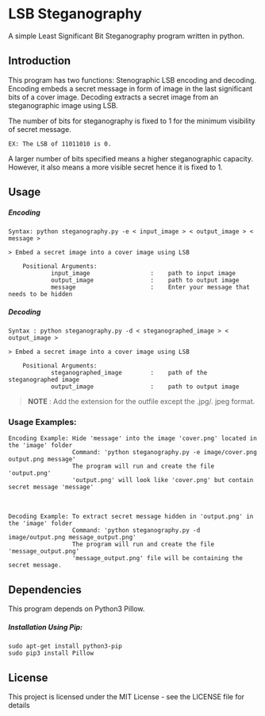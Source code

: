# LSB Steganography
A simple Least Significant Bit Steganography program written in python.

## Introduction

This program has two functions: Stenographic LSB encoding and decoding.
Encoding embeds a secret message in form of image in the last significant bits of a cover image.
Decoding extracts a secret image from an steganographic image using LSB.

The number of bits for steganography is fixed to 1 for the minimum visibility of secret message.

    EX: The LSB of 11011010 is 0.

A larger number of bits specified means a higher steganographic capacity. However,
it also means a more visible secret hence it is fixed to 1.

## Usage

##### Encoding
    Syntax: python steganography.py -e < input_image > < output_image > < message >

    > Embed a secret image into a cover image using LSB

        Positional Arguments:
                input_image                 :    path to input image
                output_image                :    path to output image
                message                     :    Enter your message that needs to be hidden

##### Decoding
    Syntax : python steganography.py -d < steganographed_image > < output_image >

    > Embed a secret image into a cover image using LSB

        Positional Arguments:
                steganographed_image        :    path of the steganographed image
                output_image                :    path to output image

>**NOTE** : Add the extension for the outfile except the .jpg/. jpeg format.

### Usage Examples:
    Encoding Example: Hide 'message' into the image 'cover.png' located in the 'image' folder
                      Command: 'python steganography.py -e image/cover.png output.png message'
                      The program will run and create the file 'output.png'
                      'output.png' will look like 'cover.png' but contain secret message 'message'
<br/>

    Decoding Example: To extract secret message hidden in 'output.png' in the 'image' folder
                      Command: 'python steganography.py -d image/output.png message_output.png'
                      The program will run and create the file 'message_output.png'
                      'message_output.png' file will be containing the secret message.

## Dependencies 

This program depends on Python3 Pillow.

##### Installation Using Pip:
    sudo apt-get install python3-pip
    sudo pip3 install Pillow
    
## License

This project is licensed under the MIT License - see the LICENSE file for details
